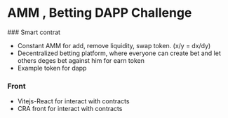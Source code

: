 # AMM , Betting DAPP Challenge

### Smart contrat

- Constant AMM for add, remove liquidity, swap token. (x/y = dx/dy)
- Decentralized betting platform, where everyone can create bet and let others deges bet against him for earn token
- Example token for dapp

### Front 

- Vitejs-React for interact with contracts
- CRA front for interact with contracts